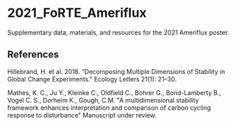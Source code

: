 # 2021_FoRTE_Ameriflux
Supplementary data, materials, and resources for the 2021 Ameriflux poster. 

## References
Hillebrand, H. et al. 2018. “Decomposing Multiple Dimensions of Stability in Global Change Experiments.” Ecology Letters 21(1): 21–30.

Mathes, K. C., Ju Y., Kleinke C., Oldfield C., Bohrer G., Bond-Lamberty B., Vogel C. S., Dorheim K., Gough, C.M. "A multidimensional stability framework enhances interpretation and comparison of carbon cycling response to disturbance" Manuscript under review.
